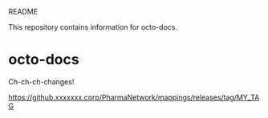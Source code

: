 README

This repository contains information for octo-docs. 

# octo-docs
Ch-ch-ch-changes!

https://github.xxxxxxx.corp/PharmaNetwork/mappings/releases/tag/MY_TAG
